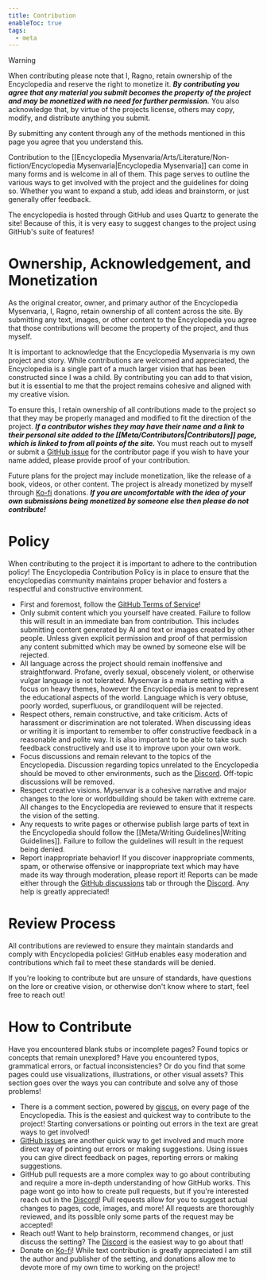 ```yaml
---
title: Contribution
enableToc: true
tags:
  - meta
---
```


> [!warning] 
> When contributing please note that I, Ragno, retain ownership of the Encyclopedia and reserve the right to monetize it. ***By contributing you agree that any material you submit becomes the property of the project and may be monetized with no need for further permission.*** You also acknowledge that, by virtue of the projects license, others may copy, modify, and distribute anything you submit.
> 
> By submitting any content through any of the methods mentioned in this page you agree that you understand this.

Contribution to the [[Encyclopedia Mysenvaria/Arts/Literature/Non-fiction/Encyclopedia Mysenvaria|Encyclopedia Mysenvaria]] can come in many forms and is welcome in all of them. This page serves to outline the various ways to get involved with the project and the guidelines for doing so. Whether you want to expand a stub, add ideas and brainstorm, or just generally offer feedback.

The encyclopedia is hosted through GitHub and uses Quartz to generate the site! Because of this, it is very easy to suggest changes to the project using GitHub's suite of features!
# Ownership, Acknowledgement, and Monetization
As the original creator, owner, and primary author of the Encyclopedia Mysenvaria, I, Ragno, retain ownership of all content across the site. By submitting any text, images, or other content to the Encyclopedia you agree that those contributions will become the property of the project, and thus myself.

It is important to acknowledge that the Encyclopedia Mysenvaria is my own project and story. While contributions are welcomed and appreciated, the Encyclopedia is a single part of a much larger vision that has been constructed since I was a child. By contributing you can add to that vision, but it is essential to me that the project remains cohesive and aligned with my creative vision.

To ensure this, I retain ownership of all contributions made to the project so that they may be properly managed and modified to fit the direction of the project. ***If a contributor wishes they may have their name and a link to their personal site added to the [[Meta/Contributors|Contributors]] page, which is linked to from all points of the site.*** You must reach out to myself or submit a [GitHub issue](https://github.com/RagtimeGal/quartz--encyclopedia-mysenvaria/issues) for the contributor page if you wish to have your name added, please provide proof of your contribution.

Future plans for the project may include monetization, like the release of a book, videos, or other content. The project is already monetized by myself through [Ko-fi](https://ko-fi.com/W7W4UVZE2) donations. ***If you are uncomfortable with the idea of your own submissions being monetized by someone else then please do not contribute!***
# Policy
When contributing to the project it is important to adhere to the contribution policy! The Encyclopedia Contribution Policy is in place to ensure that the encyclopedias community maintains proper behavior and fosters a respectful and constructive environment.
- First and foremost, follow the [GitHub Terms of Service](https://docs.github.com/en/site-policy/github-terms/github-terms-of-service)! 
- Only submit content which you yourself have created. Failure to follow this will result in an immediate ban from contribution. This includes submitting content generated by AI and text or images created by other people. Unless given explicit permission and proof of that permission any content submitted which may be owned by someone else will be rejected.
- All language across the project should remain inoffensive and straightforward. Profane, overly sexual, obscenely violent, or otherwise vulgar language is not tolerated. Mysenvar is a mature setting with a focus on heavy themes, however the Encyclopedia is meant to represent the educational aspects of the world. Language which is very obtuse, poorly worded, superfluous, or grandiloquent will be rejected.
- Respect others, remain constructive, and take criticism. Acts of harassment or discrimination are not tolerated. When discussing ideas or writing it is important to remember to offer constructive feedback in a reasonable and polite way. It is also important to be able to take such feedback constructively and use it to improve upon your own work.
- Focus discussions and remain relevant to the topics of the Encyclopedia. Discussion regarding topics unrelated to the Encyclopedia should be moved to other environments, such as the [Discord](https://discord.com/invite/2yUDZ5j). Off-topic discussions will be removed.
- Respect creative visions. Mysenvar is a cohesive narrative and major changes to the lore or worldbuilding should be taken with extreme care. All changes to the Encyclopedia are reviewed to ensure that it respects the vision of the setting.
- Any requests to write pages or otherwise publish large parts of text in the Encyclopedia should follow the [[Meta/Writing Guidelines|Writing Guidelines]]. Failure to follow the guidelines will result in the request being denied.
- Report inappropriate behavior! If you discover inappropriate comments, spam, or otherwise offensive or inappropriate text which may have made its way through moderation, please report it!
  Reports can be made either through the [GitHub discussions](https://github.com/RagtimeGal/quartz--encyclopedia-mysenvaria/discussions) tab or through the [Discord](https://discord.com/invite/2yUDZ5j). Any help is greatly appreciated!
# Review Process
All contributions are reviewed to ensure they maintain standards and comply with Encyclopedia policies! GitHub enables easy moderation and contributions which fail to meet these standards will be denied.

If you're looking to contribute but are unsure of standards, have questions on the lore or creative vision, or otherwise don't know where to start, feel free to reach out! 
# How to Contribute
Have you encountered blank stubs or incomplete pages? Found topics or concepts that remain unexplored? Have you encountered typos, grammatical errors, or factual inconsistencies? Or do you find that some pages could use visualizations, illustrations, or other visual assets? This section goes over the ways you can contribute and solve any of those problems!
- There is a comment section, powered by [giscus]([giscus](https://giscus.app/)), on every page of the Encyclopedia. This is the easiest and quickest way to contribute to the project! Starting conversations or pointing out errors in the text are great ways to get involved!
- [GitHub issues](https://github.com/RagtimeGal/quartz--encyclopedia-mysenvaria/issues) are another quick way to get involved and much more direct way of pointing out errors or making suggestions. Using issues you can give direct feedback on pages, reporting errors or making suggestions.
- GitHub pull requests are a more complex way to go about contributing and require a more in-depth understanding of how GitHub works. This page wont go into how to create pull requests, but if you're interested reach out in the [Discord](https://discord.com/invite/2yUDZ5j)! Pull requests allow for you to suggest actual changes to pages, code, images, and more! All requests are thoroughly reviewed, and its possible only some parts of the request may be accepted!
- Reach out! Want to help brainstorm, recommend changes, or just discuss the setting? The [Discord](https://discord.com/invite/2yUDZ5j) is the easiest way to go about that!
- Donate on [Ko-fi](https://ko-fi.com/W7W4UVZE2)! While text contribution is greatly appreciated I am still the author and publisher of the setting, and donations allow me to devote more of my own time to working on the project!